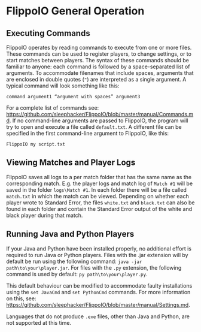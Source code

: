# FlippoIO General Operation
## Executing Commands
FlippoIO operates by reading commands to execute from one or more files. These commands can be used to register players, to change settings, or to start matches between players. The syntax of these commands should be familiar to anyone: each command is followed by a space-separated list of arguments. To accommodate filenames that include spaces, arguments that are enclosed in double quotes (`"`) are interpreted as a single argument. A typical command will look something like this:

```
command argument1 “argument with spaces” argument3
```

For a complete list of commands see: https://github.com/sleephacker/FlippoIO/blob/master/manual/Commands.md.
If no command-line arguments are passed to FlippoIO, the program will try to open and execute a file called `default.txt`. A different file can be specified in the first command-line argument to FlippoIO, like this:

```
FlippoIO my script.txt
```

## Viewing Matches and Player Logs
FlippoIO saves all logs to a per match folder that has the same name as the corresponding match. E.g. the player logs and match log of `Match #1` will be saved in the folder `logs\Match #1`. In each folder there will be a file called `match.txt` in which the match can be viewed. Depending on whether each player wrote to Standard Error, the files `white.txt` and `black.txt` can also be found in each folder and contain the Standard Error output of the white and black player during that match.

## Running Java and Python Players
If your Java and Python have been installed properly, no additional effort is required to run Java or Python players. Files with the .jar extension will by default be run using the following command: `java -jar path\to\your\player.jar`. For files with the `.py` extension, the following command is used by default: `py path\to\your\player.py`.

This default behaviour can be modified to accommodate faulty installations using the `set JavaCmd` and `set PythonCmd` commands. For more information on this, see: https://github.com/sleephacker/FlippoIO/blob/master/manual/Settings.md.

Languages that do not produce `.exe` files, other than Java and Python, are not supported at this time.
